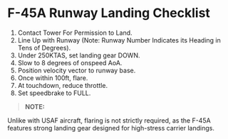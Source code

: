 # F-45A Runway Landing Checklist

1. Contact Tower For Permission to Land.
2. Line Up with Runway (Note: Runway Number Indicates its Heading in Tens of Degrees).
3. Under 250KTAS, set landing gear DOWN.
4. Slow to 8 degrees of onspeed AoA.
5. Position velocity vector to runway base.
6. Once within 100ft, flare.
7. At touchdown, reduce throttle.
8. Set speedbrake to FULL.

> **NOTE:**

<div class="border-s-4 border-green-500 ps-4 mb-5">
    Unlike with USAF aircraft, flaring is not strictly required, as the F-45A features strong landing gear designed for high-stress carrier landings.
</div>
